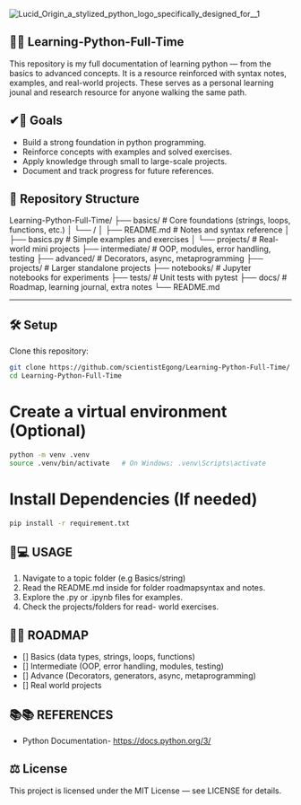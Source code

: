 ![Lucid_Origin_a_stylized_python_logo_specifically_designed_for__1](https://github.com/user-attachments/assets/bb8f6b74-564f-4c7c-a87e-fec0855aaf08)


## 🐍🐍 **Learning-Python-Full-Time**

This repository is my full documentation of learning python — from the basics to advanced concepts. It is a resource reinforced with syntax notes, examples, and real-world projects. These serves as a personal learning jounal and research resource for anyone walking the same path.



## ✔🎯 **Goals**
- Build a strong foundation in python programming.
- Reinforce concepts with examples and solved exercises.
- Apply knowledge through small to large-scale projects.
- Document and track progress for future references.


## 📂 **Repository Structure**
Learning-Python-Full-Time/
├── basics/ # Core foundations (strings, loops, functions, etc.)
│ └── <topic>/
│ ├── README.md # Notes and syntax reference
│ ├── basics.py # Simple examples and exercises
│ └── projects/ # Real-world mini projects
├── intermediate/ # OOP, modules, error handling, testing
├── advanced/ # Decorators, async, metaprogramming
├── projects/ # Larger standalone projects
├── notebooks/ # Jupyter notebooks for experiments
├── tests/ # Unit tests with pytest
├── docs/ # Roadmap, learning journal, extra notes
└── README.md 

---

## 🛠️ Setup
Clone this repository:
```bash
git clone https://github.com/scientistEgong/Learning-Python-Full-Time/
cd Learning-Python-Full-Time
```

# Create a virtual environment (Optional)
```bash
python -m venv .venv
source .venv/bin/activate   # On Windows: .venv\Scripts\activate
```

# Install Dependencies (If needed)
```bash
pip install -r requirement.txt
```





## 📖💻 USAGE
1. Navigate to a topic folder (e.g Basics/string)
2. Read the README.md inside for folder roadmapsyntax and notes.
3. Explore the .py or .ipynb files for examples.
4. Check the projects/folders for read- world exercises.





## 🧭🚩  ROADMAP
- [] Basics (data types, strings, loops, functions)
- [] Intermediate (OOP, error handling, modules, testing)
- [] Advance (Decorators, generators, async, metaprogramming)
- [] Real world projects






## 📚📚  REFERENCES
- Python Documentation- https://docs.python.org/3/
    
## ⚖ License
This project is licensed under the MIT License — see LICENSE
 for details.
